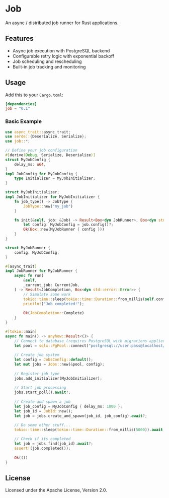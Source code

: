 # Job

An async / distributed job runner for Rust applications.

## Features

- Async job execution with PostgreSQL backend
- Configurable retry logic with exponential backoff
- Job scheduling and rescheduling
- Built-in job tracking and monitoring

## Usage

Add this to your `Cargo.toml`:

```toml
[dependencies]
job = "0.1"
```

### Basic Example

```rust
use async_trait::async_trait;
use serde::{Deserialize, Serialize};
use job::*;

// Define your job configuration
#[derive(Debug, Serialize, Deserialize)]
struct MyJobConfig {
    delay_ms: u64,
}
impl JobConfig for MyJobConfig {
    type Initializer = MyJobInitializer;
}

struct MyJobInitializer;
impl JobInitializer for MyJobInitializer {
    fn job_type() -> JobType {
        JobType::new("my_job")
    }

    fn init(&self, job: &Job) -> Result<Box<dyn JobRunner>, Box<dyn std::error::Error>> {
        let config: MyJobConfig = job.config()?;
        Ok(Box::new(MyJobRunner { config }))
    }
}

struct MyJobRunner {
    config: MyJobConfig,
}

#[async_trait]
impl JobRunner for MyJobRunner {
    async fn run(
        &self,
        _current_job: CurrentJob,
    ) -> Result<JobCompletion, Box<dyn std::error::Error>> {
        // Simulate some work
        tokio::time::sleep(tokio::time::Duration::from_millis(self.config.delay_ms)).await;
        println!("Job completed!");
        
        Ok(JobCompletion::Complete)
    }
}

#[tokio::main]
async fn main() -> anyhow::Result<()> {
    // Connect to database (requires PostgreSQL with migrations applied)
    let pool = sqlx::PgPool::connect("postgresql://user:pass@localhost/db").await?;
    
    // Create job system
    let config = JobsConfig::default();
    let mut jobs = Jobs::new(&pool, config);
    
    // Register job type
    jobs.add_initializer(MyJobInitializer);
    
    // Start job processing
    jobs.start_poll().await?;
    
    // Create and spawn a job
    let job_config = MyJobConfig { delay_ms: 1000 };
    let job_id = JobId::new();
    let job = jobs.create_and_spawn(job_id, job_config).await?;
    
    // Do some other stuff...
    tokio::time::sleep(tokio::time::Duration::from_millis(5000)).await;

    // Check if its completed
    let job = jobs.find(job_id).await?;
    assert!(job.completed());
    
    Ok(())
}
```

## License

Licensed under the Apache License, Version 2.0.
